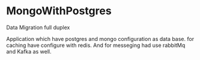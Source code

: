 # MongoWithPostgres
Data Migration full duplex

Application which have postgres and mongo configuration as data base. for caching have configure with redis.
And for messeging had use rabbitMq and Kafka as well. 

